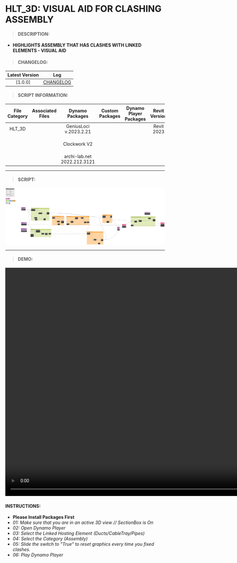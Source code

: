 # HLT_3D: VISUAL AID FOR CLASHING ASSEMBLY

> #### DESCRIPTION: 
- **HIGHLIGHTS ASSEMBLY THAT HAS CLASHES WITH LINKED ELEMENTS - VISUAL AID**

> #### CHANGELOG:

| Latest Version | Log |
| :-------: | :----: | 
|[1.0.0] | [CHANGELOG](/_scripts/_general/3D/changelog/GEN_3D_GeometryClashesInViewByAssembly.md) |

> #### SCRIPT INFORMATION: 

| File Category | Associated Files | Dynamo Packages | Custom Packages | Dynamo Player Packages | Revit Version | Author | Modified By | File Name & Location | 
| :-------: | :----: | :---: | :---: | :---: | :---: | :---: | :---: | :--: |
| HLT_3D  |  | GeniusLoci v.2023.2.21| | | Revit 2023 | Melvin Tuliao | | GEN_3D_GeometryClashesInViewByAssembly V1.0.0 |
|           |  | Clockwork V2 | | | | | | (https://bimcapcom.sharepoint.com/:u:/s/BCP-Main/ER3awYL8fbZHnvx_Z1pnZGoBmFpsQUgQszrLgJeZr11blg?e=xSyzFI) |                 
|           |  | archi-lab.net 2022.212.3121 |                 

----------------------------------------------------------------

> #### SCRIPT:
<img src="./_scripts/_general/3D/images/GEN_3D_GeometryClashesInViewByAssembly.png">



------------------------------------------------------------------
> #### **DEMO**: 

<video width="1280" height="720" controls>
 <source src="./_scripts/_general/3D/demo/GEN_3D_GeometryClashesInViewByAssembly.mp4" type="video/mp4">
</video>

#### INSTRUCTIONS: 
- **Please Install Packages First**
- *01: Make sure that you are in an active 3D view // SectionBox is On*
- *02: Open Dynamo Player*
- *03: Select the Linked Hosting Element (Ducts/CableTray/Pipes)*
- *04: Select the Category (Assembly)*
- *05: Slide the switch to "True" to reset graphics every time you fixed clashes.*
- *06: Play Dynamo Player*